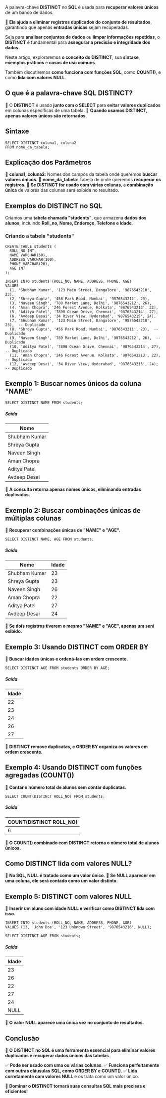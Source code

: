 A palavra-chave **DISTINCT** no **SQL** é usada para **recuperar valores únicos** de um banco de dados.

📌 **Ela ajuda a eliminar registros duplicados do conjunto de resultados**, garantindo que apenas **entradas únicas** sejam recuperadas.

Seja para **analisar conjuntos de dados** ou **limpar informações repetidas**, o **DISTINCT** é fundamental para **assegurar a precisão e integridade dos dados**.

Neste artigo, exploraremos **o conceito do DISTINCT**, sua **sintaxe**, **exemplos práticos** e **casos de uso comuns**.

Também discutiremos **como funciona com funções SQL**, como **COUNT()**, e como **lida com valores NULL**.

## **O que é a palavra-chave SQL DISTINCT?**

📌 O **DISTINCT** é usado **junto com o SELECT** para **evitar valores duplicados** em colunas específicas de uma tabela. 
📌 **Quando usamos DISTINCT, apenas valores únicos são retornados**.

## **Sintaxe**

```
SELECT DISTINCT coluna1, coluna2 
FROM nome_da_tabela;
```

## **Explicação dos Parâmetros**

📌 **coluna1, coluna2**: Nomes dos campos da tabela onde queremos **buscar valores únicos**. 📌 **nome_da_tabela**: Tabela de onde queremos **recuperar os registros**.
📌 **Se DISTINCT for usado com várias colunas**, a **combinação única** de valores das colunas será exibida no resultado.

## **Exemplos do DISTINCT no SQL**

Criamos uma **tabela chamada "students"**, que armazena **dados dos alunos**, incluindo **Roll_no, Nome, Endereço, Telefone e Idade**.

### **Criando a tabela "students"**

```
CREATE TABLE students (
  ROLL_NO INT,
  NAME VARCHAR(50),
  ADDRESS VARCHAR(100),
  PHONE VARCHAR(20),
  AGE INT
);

INSERT INTO students (ROLL_NO, NAME, ADDRESS, PHONE, AGE)
VALUES 
  (1, 'Shubham Kumar', '123 Main Street, Bangalore', '9876543210', 23),
  (2, 'Shreya Gupta', '456 Park Road, Mumbai', '9876543211', 23),
  (3, 'Naveen Singh', '789 Market Lane, Delhi', '9876543212', 26),
  (4, 'Aman Chopra', '246 Forest Avenue, Kolkata', '9876543213', 22),
  (5, 'Aditya Patel', '7898 Ocean Drive, Chennai', '9876543214', 27),
  (6, 'Avdeep Desai', '34 River View, Hyderabad', '9876543215', 24),
  (7, 'Shubham Kumar', '123 Main Street, Bangalore', '9876543210', 23),  -- Duplicado
  (8, 'Shreya Gupta', '456 Park Road, Mumbai', '9876543211', 23),  -- Duplicado
  (9, 'Naveen Singh', '789 Market Lane, Delhi', '9876543212', 26),  -- Duplicado
  (10, 'Aditya Patel', '7898 Ocean Drive, Chennai', '9876543214', 27),  -- Duplicado
  (11, 'Aman Chopra', '246 Forest Avenue, Kolkata', '9876543213', 22),  -- Duplicado
  (12, 'Avdeep Desai', '34 River View, Hyderabad', '9876543215', 24);  -- Duplicado
```

## **Exemplo 1: Buscar nomes únicos da coluna "NAME"**

```
SELECT DISTINCT NAME FROM students;
```

##### **Saída**

|Nome|
|---|
|Shubham Kumar|
|Shreya Gupta|
|Naveen Singh|
|Aman Chopra|
|Aditya Patel|
|Avdeep Desai|

📌 **A consulta retorna apenas nomes únicos, eliminando entradas duplicadas.**

## **Exemplo 2: Buscar combinações únicas de múltiplas colunas**

🎯 **Recuperar combinações únicas de "NAME" e "AGE".**

```
SELECT DISTINCT NAME, AGE FROM students;
```

##### **Saída**

|Nome|Idade|
|---|---|
|Shubham Kumar|23|
|Shreya Gupta|23|
|Naveen Singh|26|
|Aman Chopra|22|
|Aditya Patel|27|
|Avdeep Desai|24|

📌 **Se dois registros tiverem o mesmo "NAME" e "AGE", apenas um será exibido.**

## **Exemplo 3: Usando DISTINCT com ORDER BY**

🎯 **Buscar idades únicas e ordená-las em ordem crescente.**

```
SELECT DISTINCT AGE FROM students ORDER BY AGE;
```

##### **Saída**

|Idade|
|---|
|22|
|23|
|24|
|26|
|27|

📌 **DISTINCT remove duplicatas, e ORDER BY organiza os valores em ordem crescente.**

## **Exemplo 4: Usando DISTINCT com funções agregadas (COUNT())**

🎯 **Contar o número total de alunos sem contar duplicatas.**

```
SELECT COUNT(DISTINCT ROLL_NO) FROM students;
```

##### **Saída**

|COUNT(DISTINCT ROLL_NO)|
|---|
|6|

📌 **O COUNT() combinado com DISTINCT retorna o número total de alunos únicos.**

## **Como DISTINCT lida com valores NULL?**

📌 **No SQL, NULL é tratado como um valor único**. 
📌 **Se NULL aparecer em uma coluna, ele será contado como um valor distinto**.

## **Exemplo 5: DISTINCT com valores NULL**

🎯 **Inserir um aluno com idade NULL e verificar como DISTINCT lida com isso.**

```
INSERT INTO students (ROLL_NO, NAME, ADDRESS, PHONE, AGE)
VALUES (13, 'John Doe', '123 Unknown Street', '9876543216', NULL);

SELECT DISTINCT AGE FROM students;
```

##### **Saída**

|Idade|
|---|
|23|
|26|
|22|
|27|
|24|
|NULL|

📌 **O valor NULL aparece uma única vez no conjunto de resultados.**

## **Conclusão**

📌 **O DISTINCT no SQL é uma ferramenta essencial para eliminar valores duplicados e recuperar dados únicos das tabelas**.

✅ **Pode ser usado com uma ou várias colunas**. 
✅ **Funciona perfeitamente com outras cláusulas SQL, como ORDER BY e COUNT()**. 
✅ **Lida corretamente com valores NULL** e os trata como um valor único.

🚀 **Dominar o DISTINCT tornará suas consultas SQL mais precisas e eficientes!**

